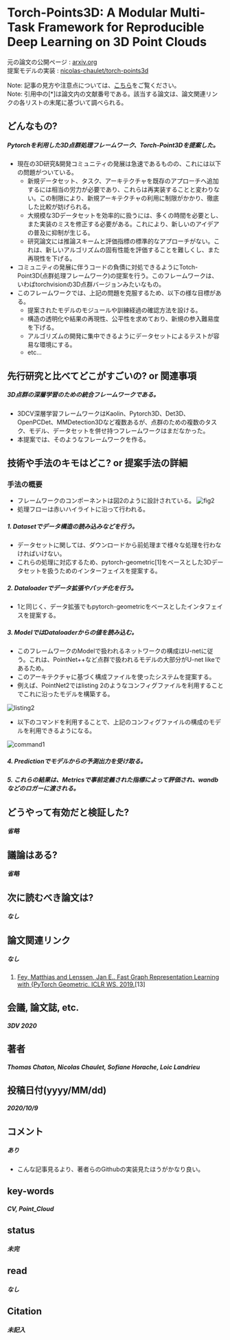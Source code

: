 # Torch-Points3D: A Modular Multi-Task Framework for Reproducible Deep Learning on 3D Point Clouds

元の論文の公開ページ : [arxiv.org](https://arxiv.org/abs/2010.04642)  
提案モデルの実装 : [nicolas-chaulet/torch-points3d](https://github.com/nicolas-chaulet/torch-points3d)  

Note: 記事の見方や注意点については、[こちら](/)をご覧ください。  
Note: 引用中の[*]は論文内の文献番号である。該当する論文は、論文関連リンクの各リストの末尾に基づいて調べられる。

## どんなもの?
##### Pytorchを利用した3D点群処理フレームワーク、Torch-Point3Dを提案した。
- 現在の3D研究&開発コミュニティの発展は急速であるものの、これには以下の問題がついている。
  - 新規データセット、タスク、アーキテクチャを既存のアプローチへ追加するには相当の労力が必要であり、これらは再実装することと変わりない。この制限により、新規アーキテクチャの利用に制限がかかり、徹底した比較が妨げられる。
  - 大規模な3Dデータセットを効率的に扱うには、多くの時間を必要とし、また実装のミスを修正する必要がある。これにより、新しいのアイデアの普及に抑制が生じる。
  - 研究論文には推論スキームと評価指標の標準的なアプローチがない。これは、新しいアルゴリズムの固有性能を評価することを難しくし、また再現性を下げる。
- コミュニティの発展に伴うコードの負債に対処できるようにTotch-Point3D(点群処理フレームワーク)の提案を行う。このフレームワークは、いわばtorchvisionの3D点群バージョンみたいなもの。
- このフレームワークでは、上記の問題を克服するため、以下の様な目標がある。
  - 提案されたモデルのモジュールや訓練経過の確認方法を設ける。
  - 構造の透明化や結果の再現性、公平性を求めており、新規の参入難易度を下げる。
  - アルゴリズムの開発に集中できるようにデータセットによるテストが容易な環境にする。
  - etc...


## 先行研究と比べてどこがすごいの? or 関連事項
##### 3D点群の深層学習のための統合フレームワークである。
- 3DCV深層学習フレームワークはKaolin、Pytorch3D、Det3D、OpenPCDet、MMDetection3Dなど複数あるが、点群のための複数のタスク、モデル、データセットを併せ持つフレームワークはまだなかった。
- 本提案では、そのようなフレームワークを作る。

## 技術や手法のキモはどこ? or 提案手法の詳細
### 手法の概要
- フレームワークのコンポーネントは図2のように設計されている。
  ![fig2](img/TAMMFfRDLo3PC/fig2.png)
- 処理フローは赤いハイライトに沿って行われる。

##### 1. Datasetでデータ構造の読み込みなどを行う。
- データセットに関しては、ダウンロードから前処理まで様々な処理を行わなければいけない。
- これらの処理に対応するため、pytorch-geometric[1]をベースとした3Dデータセットを扱うためのインターフェイスを提案する。

##### 2. Dataloaderでデータ拡張やバッチ化を行う。
- 1と同じく、データ拡張でもpytorch-geometricをベースとしたインタフェイスを提案する。

##### 3. ModelではDataloaderからの値を読み込む。
- このフレームワークのModelで扱われるネットワークの構成はU-netに従う。これは、PointNet++など点群で扱われるモデルの大部分がU-net likeであるため。
- このアーキテクチャに基づく構成ファイルを使ったシステムを提案する。
- 例えば、PointNet2ではlisting 2のようなコンフィグファイルを利用することでこれに沿ったモデルを構築する。

![listing2](img/TAMMFfRDLo3PC/listing2.png)

- 以下のコマンドを利用することで、上記のコンフィグファイルの構成のモデルを利用できるようになる。

![command1](img/TAMMFfRDLo3PC/command1.png)

##### 4. Predictionでモデルからの予測出力を受け取る。
##### 5. これらの結果は、Metricsで事前定義された指標によって評価され、wandbなどのロガーに渡される。


## どうやって有効だと検証した?
##### 省略

## 議論はある?
##### 省略

## 次に読むべき論文は?
##### なし

## 論文関連リンク
##### なし
1. [Fey, Matthias and Lenssen, Jan E.. Fast Graph Representation Learning with {PyTorch Geometric. ICLR WS. 2019.](https://github.com/rusty1s/pytorch_geometric)[13]

## 会議, 論文誌, etc.
##### 3DV 2020

## 著者
##### Thomas Chaton, Nicolas Chaulet, Sofiane Horache, Loic Landrieu

## 投稿日付(yyyy/MM/dd)
##### 2020/10/9

## コメント
##### あり
- こんな記事見るより、著者らのGithubの実装見たほうがかなり良い。

## key-words
##### CV, Point_Cloud

## status
##### 未完

## read
##### なし

## Citation
##### 未記入
